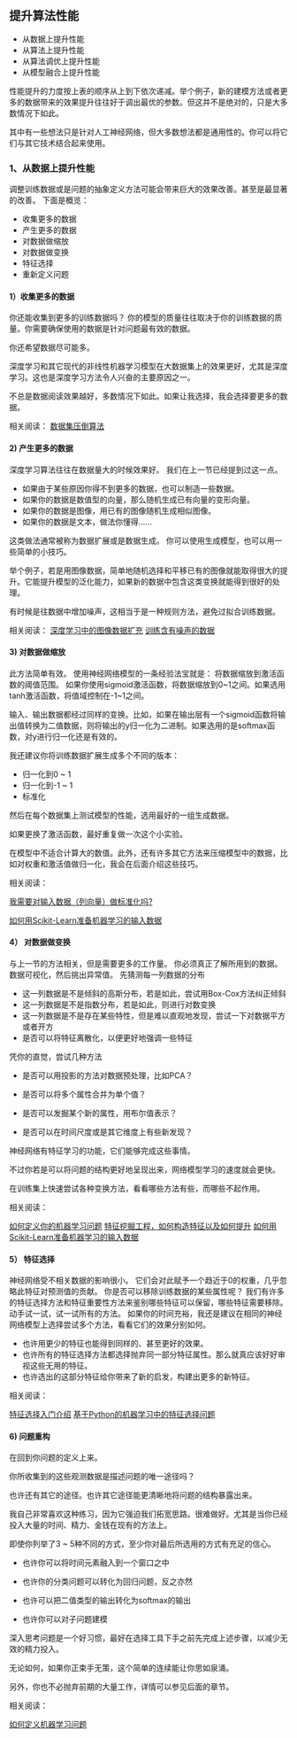 ## 提升算法性能

- 从数据上提升性能
- 从算法上提升性能
- 从算法调优上提升性能
- 从模型融合上提升性能

性能提升的力度按上表的顺序从上到下依次递减。举个例子，新的建模方法或者更多的数据带来的效果提升往往好于调出最优的参数。但这并不是绝对的，只是大多数情况下如此。 

其中有一些想法只是针对人工神经网络，但大多数想法都是通用性的。你可以将它们与其它技术结合起来使用。 

### 1、从数据上提升性能

调整训练数据或是问题的抽象定义方法可能会带来巨大的效果改善。甚至是最显著的改善。 下面是概览：
- 收集更多的数据
- 产生更多的数据
- 对数据做缩放
- 对数据做变换
- 特征选择
- 重新定义问题
#### 1）收集更多的数据

你还能收集到更多的训练数据吗？ 
你的模型的质量往往取决于你的训练数据的质量。你需要确保使用的数据是针对问题最有效的数据。 

你还希望数据尽可能多。 

深度学习和其它现代的非线性机器学习模型在大数据集上的效果更好，尤其是深度学习。这也是深度学习方法令人兴奋的主要原因之一。 

不总是数据阅读效果越好，多数情况下如此。如果让我选择，我会选择要更多的数据。

相关阅读：
[数据集压倒算法](https://www.edge.org/response-detail/26587)

#### 2) 产生更多的数据
深度学习算法往往在数据量大的时候效果好。 
我们在上一节已经提到过这一点。 
- 如果由于某些原因你得不到更多的数据，也可以制造一些数据。
- 如果你的数据是数值型的向量，那么随机生成已有向量的变形向量。
- 如果你的数据是图像，用已有的图像随机生成相似图像。
- 如果你的数据是文本，做法你懂得……

这类做法通常被称为数据扩展或是数据生成。 
你可以使用生成模型，也可以用一些简单的小技巧。 

举个例子，若是用图像数据，简单地随机选择和平移已有的图像就能取得很大的提升。它能提升模型的泛化能力，如果新的数据中包含这类变换就能得到很好的处理。 

有时候是往数据中增加噪声，这相当于是一种规则方法，避免过拟合训练数据。 

相关阅读：
[深度学习中的图像数据扩充](http://machinelearningmastery.com/image-augmentation-deep-learning-keras/)
[训练含有噪声的数据](ftp://ftp.sas.com/pub/neural/FAQ3.html#A_jitter)


#### 3) 对数据做缩放
此方法简单有效。 
使用神经网络模型的一条经验法宝就是： 
将数据缩放到激活函数的阈值范围。 
如果你使用sigmoid激活函数，将数据缩放到0~1之间。如果选用tanh激活函数，将值域控制在-1~1之间。 

输入、输出数据都经过同样的变换。比如，如果在输出层有一个sigmoid函数将输出值转换为二值数据，则将输出的y归一化为二进制。如果选用的是softmax函数，对y进行归一化还是有效的。 

我还建议你将训练数据扩展生成多个不同的版本：
- 归一化到0 ~ 1
- 归一化到-1 ~ 1
- 标准化

然后在每个数据集上测试模型的性能，选用最好的一组生成数据。 

如果更换了激活函数，最好重复做一次这个小实验。 

在模型中不适合计算大的数值。此外，还有许多其它方法来压缩模型中的数据，比如对权重和激活值做归一化，我会在后面介绍这些技巧。

 
相关阅读：

[我需要对输入数据（列向量）做标准化吗?](ftp://ftp.sas.com/pub/neural/FAQ2.html#A_std)

[如何用Scikit-Learn准备机器学习的输入数据](http://machinelearningmastery.com/prepare-data-machine-learning-python-scikit-learn/)


#### 4） 对数据做变换

与上一节的方法相关，但是需要更多的工作量。 
你必须真正了解所用到的数据。数据可视化，然后挑出异常值。 
先猜测每一列数据的分布

- 这一列数据是不是倾斜的高斯分布，若是如此，尝试用Box-Cox方法纠正倾斜
- 这一列数据是不是指数分布，若是如此，则进行对数变换
- 这一列数据是不是存在某些特性，但是难以直观地发现，尝试一下对数据平方或者开方
- 是否可以将特征离散化，以便更好地强调一些特征

凭你的直觉，尝试几种方法

- 是否可以用投影的方法对数据预处理，比如PCA？

- 是否可以将多个属性合并为单个值？

- 是否可以发掘某个新的属性，用布尔值表示？

- 是否可以在时间尺度或是其它维度上有些新发现？


神经网络有特征学习的功能，它们能够完成这些事情。 

不过你若是可以将问题的结构更好地呈现出来，网络模型学习的速度就会更快。 

在训练集上快速尝试各种变换方法，看看哪些方法有些，而哪些不起作用。 



相关阅读：

[如何定义你的机器学习问题](http://machinelearningmastery.com/how-to-define-your-machine-learning-problem/)
[特征挖掘工程，如何构造特征以及如何提升](http://machinelearningmastery.com/discover-feature-engineering-how-to-engineer-features-and-how-to-get-good-at-it/)
[如何用Scikit-Learn准备机器学习的输入数据](http://machinelearningmastery.com/prepare-data-machine-learning-python-scikit-learn/)


#### 5） 特征选择


神经网络受不相关数据的影响很小。 
它们会对此赋予一个趋近于0的权重，几乎忽略此特征对预测值的贡献。 
你是否可以移除训练数据的某些属性呢？ 
我们有许多的特征选择方法和特征重要性方法来鉴别哪些特征可以保留，哪些特征需要移除。 
动手试一试，试一试所有的方法。 
如果你的时间充裕，我还是建议在相同的神经网络模型上选择尝试多个方法，看看它们的效果分别如何。

- 也许用更少的特征也能得到同样的、甚至更好的效果。
- 也许所有的特征选择方法都选择抛弃同一部分特征属性。那么就真应该好好审视这些无用的特征。
- 也许选出的这部分特征给你带来了新的启发，构建出更多的新特征。


相关阅读：

[特征选择入门介绍](http://machinelearningmastery.com/an-introduction-to-feature-selection/)
[基于Python的机器学习中的特征选择问题](http://machinelearningmastery.com/feature-selection-machine-learning-python/)


#### 6) 问题重构


在回到你问题的定义上来。 

你所收集到的这些观测数据是描述问题的唯一途径吗？ 

也许还有其它的途径。也许其它途径能更清晰地将问题的结构暴露出来。 

我自己非常喜欢这种练习，因为它强迫我们拓宽思路。很难做好。尤其是当你已经投入大量的时间、精力、金钱在现有的方法上。 

即使你列举了3 ~ 5种不同的方式，至少你对最后所选用的方式有充足的信心。


- 也许你可以将时间元素融入到一个窗口之中

- 也许你的分类问题可以转化为回归问题，反之亦然

- 也许可以把二值类型的输出转化为softmax的输出

- 也许你可以对子问题建模


深入思考问题是一个好习惯，最好在选择工具下手之前先完成上述步骤，以减少无效的精力投入。 

无论如何，如果你正束手无策，这个简单的连续能让你思如泉涌。 

另外，你也不必抛弃前期的大量工作，详情可以参见后面的章节。

相关阅读：

[如何定义机器学习问题](http://machinelearningmastery.com/how-to-define-your-machine-learning-problem/)
